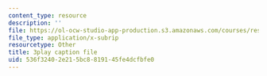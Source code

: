 ```yaml
---
content_type: resource
description: ''
file: https://ol-ocw-studio-app-production.s3.amazonaws.com/courses/res-9-003-brains-minds-and-machines-summer-course-summer-2015/536f32402e215bc8819145fe4dcfbfe0_NFFX81o9yRA.vtt
file_type: application/x-subrip
resourcetype: Other
title: 3play caption file
uid: 536f3240-2e21-5bc8-8191-45fe4dcfbfe0
---
```

